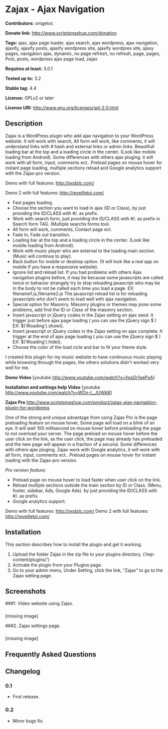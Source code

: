 # Zajax - Ajax Navigation #
**Contributors:** onigetoc
  
**Donate link:** http://www.scriptsmashup.com/donation
  
**Tags:** ajax, ajax page loader, ajax search, ajax wordpress, ajax navigation, ajaxify, ajaxify posts, ajaxify wordpress site, ajaxify wordpres site, ajaxy pages, navigation ajax, dynamic, no page refresh, no refresh, page, pages, Post, posts, wordpress ajax page load, zajax
  
**Requires at least:** 3.0.1
  
**Tested up to:** 3.2
  
**Stable tag:** 4.4
  
**License:** GPLv2 or later
  
**License URI:** http://www.gnu.org/licenses/gpl-2.0.html
  

## Description ##
Zajax is a WordPress plugin who add ajax navigation to your WordPress website. It will work with search, All form will work, like comments, it will understand links with # hash and external links or admin links.
Beautifull loading bar at the top and a loading circle in the center. (Look like mobile loading from Android). Some differences with others ajax pluging. it will work with all form, input, comments ect.. Preload pages on mouse hover for instant page loading, multiple sections reload and Google analytics support with the Zajax-pro version.

Demo with full features: http://podzic.com/

Demo 2 with full features: http://reveilletoi.com/

* Fast pages loading.
* Choose the section you want to load in ajax (ID or Class), by just providing the ID/CLASS with #/. as prefix.
* Work with search form, just providing the ID/CLASS with #/. as prefix in Search form TAG. (Multiple searchs forms too).
* All form will work, comments, Contact page ect.
* Fade In, Fade out transition.
* Loading bar at the top and a loading circle in the center. (Look like mobile loading from Android).
* Work with music player who are external to the loading main section. (Music will continue to play).
* Back button for mobile or desktop option. (It will look like a real app on mobile if you have a responsive website).
* Ignore list and reload list. If you had problems with others Ajax navigation plugins before, it may be because some javascripts are called twice or behavior strangely try to stop reloading javascript who may be in the body to not be called each time you load a page. EX: filename1.js,filename2.js The javascript reload list is for reloading javascripts who don’t seem to load well with ajax navigation.
* Special option for Masonry. Masonry plugins or themes may pose some problems, add find the ID or Class of the masonry section.
* Insert javascript or jQuery codes in the Zajax setting on ajax send. It trigger just before ajax page loading ( you can use the jQuery sign $ ) EX: $(‘#loading’).show().
* Insert javascript or jQuery codes in the Zajax setting on ajax complete. It trigger at the end of ajax page loading ( you can use the jQuery sign $ ) EX: $(‘#loading’).hide().
* Choose the color of the load cicle and bar to fit your theme style.

I created this plugin for my music website to have continuous music playing while browsing through the pages, the others solutions didn't worked very well for me.

**Demo Video**
[youtube http://www.youtube.com/watch?v=XpsDr1qePxA]

**Installation and settings help Video**
[youtube http://www.youtube.com/watch?v=WOn-L_JUWA8]

**Zajax Pro**
http://www.scriptsmashup.com/product/zajax-ajax-navigation-plugin-for-wordpress

One of the strong and unique advantage from using Zajax Pro is the page preloading feature on mouse hover, Some page will load on a blink of an eye. It will wait 100 millisecond on mouse hover before preloading the page to not overload your server. The page preload on mouse hover before the user click on the link, as the user click, the page may already has preloaded and the new page will appear in a fraction of a second. Some differences with others ajax pluging. Zajax work with Google analytics, it will work with all form, input, comments ect.. Preload pages on mouse hover for instant loading with the Zajax-pro version.

*Pro version feature:*

* Preload page on mouse hover to load faster when user click on the link.
* Reload multiple sections outside the main section by ID or Class. (Menu, footer, sidebar, Ads, Google Ads). by just providing the ID/CLASS with #/. as prefix.
* Google analytics support.

Demo with full features: http://podzic.com/
Demo 2 with full features: http://reveilletoi.com/


## Installation ##

This section describes how to install the plugin and get it working.

1. Upload the folder Zajax in the zip file to your plugins directory. (‘/wp-content/plugins/’)
2. Activate the plugin from your Plugins page.
3. Go to your admin menu, Under Setting, click the link, “Zajax” to go to the Zajax setting page.

## Screenshots ##

###1. Video website using Zajax.
###
[missing image]

###2. Zajax settings page.
###
[missing image]


## Frequently Asked Questions ##

## Changelog ##

### 0.1 ###
* First release.

### 0.2 ###
* Minor bugs fix.